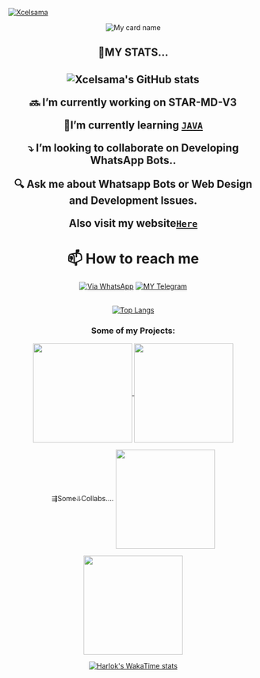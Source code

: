 [![Xcelsama](https://readme-typing-svg.demolab.com?font=Anton&size=30&pause=998&color=F51FFF&background=F7F2F20A&vCenter=true&random=false&width=465&lines=Hello+Everyone%F0%9F%91%8B!;My+Name+is+Excel+Amadi;I+am+a+Self+Learned+Fronted+Developer;I+am+from+West+Africa-Nigeria)](https://github.com/Xcelsama)
<div align="center">

![My card name](https://cardivo.vercel.app/api?name=Excel%20Amadi%20&description=Hey%20You%20Welcome%20To%20My%20Profile%20🌠&image=https://i.ibb.co/HtT3vjm/goku-gif-3.gif?q=tbn:ANd9GcR7aMC3bf4bg4l_nhYS2Un9FXbFYcB4T83Shjk8xSUZDh_D61LFpzbpeqLW&s=10?v=4&backgroundColor=%23e4f2f6&instagram=_Excel_&github=Xcelsama-&)


<h2/> 💎MY STATS...<h2/>

![Xcelsama's GitHub stats](https://github-readme-stats.vercel.app/api?username=Xcelsama&show=reviews,discussions_started,discussions_answered,prs_merged,prs_merged_percentage&theme=tokyonight&show_icons=true)

🔜 I’m currently working on STAR-MD-V3

🔰I’m currently learning [`JAVA`](https://www.liaoxuefeng.com/wiki/1016959663602400)

 ⤵️ I’m looking to collaborate on Developing WhatsApp Bots.. 

🔍 Ask me about Whatsapp Bots or Web Design and Development Issues. 

Also visit my website[`Here`](https://github.com/Xcelsama)

# 📫 How to reach me
[![Via WhatsApp](https://img.shields.io/badge/WhatsApp-25D366?style=for-the-badge&logo=whatsapp&logoColor=white)](https://wa.me/2347045035241)
[![MY Telegram](https://img.shields.io/badge/telegram-1b77FF.svg?style=for-the-badge&logo=telegram)](https://t.me/) 

<br>[![Top Langs](https://github-readme-stats.vercel.app/api/top-langs/?username=Xcelsama&layout=donut)](https://github.com/Xcelsama)
<h3>Some of my Projects:</h3>

<a href="https://github.com/Xcelsama/STAR-MD-V2">
  <img height=200 align="center" src="https://github-readme-stats.vercel.app/api/pin/?username=Xcelsama&repo=STAR-MD-V2&theme=dark&layout=compact&langs_count=8&card_width=320" />
</a>

<a href="https://github.com/Xcelsama/STAR-MD">
  <img height=200 align="center" src="https://github-readme-stats.vercel.app/api/pin/?username=Xcelsama&repo=STAR-MD&theme=dark&layout=compact&langs_count=8&card_width=320" />
</a>

⇶Some⥥Collabs....
<a href="https://github.com/Giftedmaurice/giftedmdV2-session-generator">
  <img height=200 align="center" src="https://github-readme-stats.vercel.app/api/pin/?username=Giftedmaurice&repo=giftedmdv2-session-generator&theme=dark&layout=compact&langs_count=8&card_width=320" />
</a>
 
<a href="https://github.com/Kingjux/Venocyber-voice-message">
  <img height=200 align="center" src="https://github-readme-stats.vercel.app/api/pin/?username=Kingjux&repo=Venocyber-voice-message&theme=dark&layout=compact&langs_count=8&card_width=320" />
</a>



[![Harlok's WakaTime stats](https://github-readme-stats.vercel.app/api/wakatime?username=ffflabs)](https://github.com/Xcelsama)